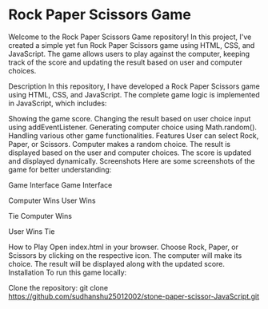 <h1>Rock Paper Scissors Game</h1>
Welcome to the Rock Paper Scissors Game repository! In this project, I've created a simple yet fun Rock Paper Scissors game using HTML, CSS, and JavaScript. The game allows users to play against the computer, keeping track of the score and updating the result based on user and computer choices.

Description
In this repository, I have developed a Rock Paper Scissors game using HTML, CSS, and JavaScript. The complete game logic is implemented in JavaScript, which includes:

Showing the game score.
Changing the result based on user choice input using addEventListener.
Generating computer choice using Math.random().
Handling various other game functionalities.
Features
User can select Rock, Paper, or Scissors.
Computer makes a random choice.
The result is displayed based on the user and computer choices.
The score is updated and displayed dynamically.
Screenshots
Here are some screenshots of the game for better understanding:

Game Interface
Game Interface

Computer Wins
User Wins

Tie
Computer Wins

User Wins
Tie

How to Play
Open index.html in your browser.
Choose Rock, Paper, or Scissors by clicking on the respective icon.
The computer will make its choice.
The result will be displayed along with the updated score.
Installation
To run this game locally:

Clone the repository:
git clone https://github.com/sudhanshu25012002/stone-paper-scissor-JavaScript.git
